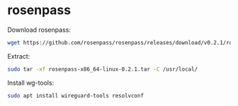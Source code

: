 # rosenpass

Download rosenpass:
```bash
wget https://github.com/rosenpass/rosenpass/releases/download/v0.2.1/rosenpass-x86_64-linux-0.2.1.tar
```

Extract:
```bash
sudo tar -xf rosenpass-x86_64-linux-0.2.1.tar -C /usr/local/
```

Install wg-tools:
```bash
sudo apt install wireguard-tools resolvconf
```
